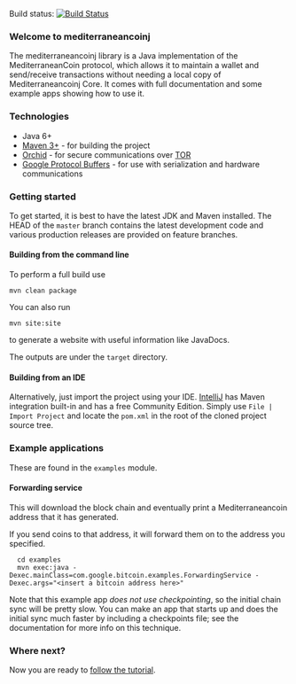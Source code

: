 Build status: [![Build Status](https://travis-ci.org/mrtexaznl/mediterraneancoinj.png?branch=master)](https://travis-ci.org/mrtexaznl/mediterraneancoinj)

### Welcome to mediterraneancoinj

The mediterraneancoinj library is a Java implementation of the MediterraneanCoin protocol, which allows it to maintain a wallet and send/receive transactions without needing a local copy of Mediterraneancoinj Core. It comes with full documentation and some example apps showing how to use it.

### Technologies

* Java 6+
* [Maven 3+](http://maven.apache.org) - for building the project
* [Orchid](https://github.com/subgraph/Orchid) - for secure communications over [TOR](https://www.torproject.org)
* [Google Protocol Buffers](https://code.google.com/p/protobuf/) - for use with serialization and hardware communications

### Getting started

To get started, it is best to have the latest JDK and Maven installed. The HEAD of the `master` branch contains the latest development code and various production releases are provided on feature branches.

#### Building from the command line

To perform a full build use
```
mvn clean package
```
You can also run
```
mvn site:site
```
to generate a website with useful information like JavaDocs.

The outputs are under the `target` directory.

#### Building from an IDE

Alternatively, just import the project using your IDE. [IntelliJ](http://www.jetbrains.com/idea/download/) has Maven integration built-in and has a free Community Edition. Simply use `File | Import Project` and locate the `pom.xml` in the root of the cloned project source tree.

### Example applications

These are found in the `examples` module.

#### Forwarding service

This will download the block chain and eventually print a Mediterraneancoin address that it has generated.

If you send coins to that address, it will forward them on to the address you specified.

```
  cd examples
  mvn exec:java -Dexec.mainClass=com.google.bitcoin.examples.ForwardingService -Dexec.args="<insert a bitcoin address here>"
```

Note that this example app *does not use checkpointing*, so the initial chain sync will be pretty slow. You can make an app that starts up and does the initial sync much faster by including a checkpoints file; see the documentation for
more info on this technique.

### Where next?

Now you are ready to [follow the tutorial](https://bitcoinj.github.io/getting-started).

